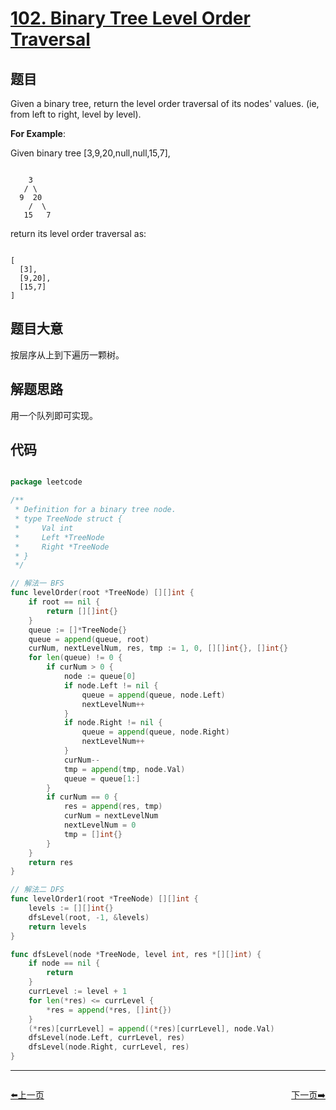 # [102. Binary Tree Level Order Traversal](https://leetcode.com/problems/binary-tree-level-order-traversal/)

## 题目


Given a binary tree, return the level order traversal of its nodes' values. (ie, from left to right, level by level).

**For Example**:

Given binary tree [3,9,20,null,null,15,7],

```

    3
   / \
  9  20
    /  \
   15   7

```

return its level order traversal as:

```

[
  [3],
  [9,20],
  [15,7]
]

```
 

## 题目大意

按层序从上到下遍历一颗树。

## 解题思路

用一个队列即可实现。





## 代码

```go

package leetcode

/**
 * Definition for a binary tree node.
 * type TreeNode struct {
 *     Val int
 *     Left *TreeNode
 *     Right *TreeNode
 * }
 */

// 解法一 BFS
func levelOrder(root *TreeNode) [][]int {
	if root == nil {
		return [][]int{}
	}
	queue := []*TreeNode{}
	queue = append(queue, root)
	curNum, nextLevelNum, res, tmp := 1, 0, [][]int{}, []int{}
	for len(queue) != 0 {
		if curNum > 0 {
			node := queue[0]
			if node.Left != nil {
				queue = append(queue, node.Left)
				nextLevelNum++
			}
			if node.Right != nil {
				queue = append(queue, node.Right)
				nextLevelNum++
			}
			curNum--
			tmp = append(tmp, node.Val)
			queue = queue[1:]
		}
		if curNum == 0 {
			res = append(res, tmp)
			curNum = nextLevelNum
			nextLevelNum = 0
			tmp = []int{}
		}
	}
	return res
}

// 解法二 DFS
func levelOrder1(root *TreeNode) [][]int {
	levels := [][]int{}
	dfsLevel(root, -1, &levels)
	return levels
}

func dfsLevel(node *TreeNode, level int, res *[][]int) {
	if node == nil {
		return
	}
	currLevel := level + 1
	for len(*res) <= currLevel {
		*res = append(*res, []int{})
	}
	(*res)[currLevel] = append((*res)[currLevel], node.Val)
	dfsLevel(node.Left, currLevel, res)
	dfsLevel(node.Right, currLevel, res)
}

```
----------------------------------------------
<div style="display: flex;justify-content: space-between;align-items: center;">
<p><a href="https://books.halfrost.com/leetcode/ChapterFour/0101.Symmetric-Tree/">⬅️上一页</a></p>
<p><a href="https://books.halfrost.com/leetcode/ChapterFour/0103.Binary-Tree-Zigzag-Level-Order-Traversal/">下一页➡️</a></p>
</div>
